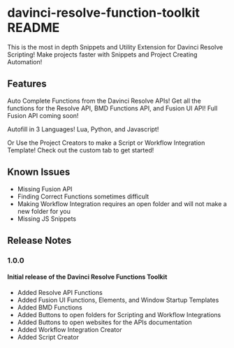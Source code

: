 # davinci-resolve-function-toolkit README

This is the most in depth Snippets and Utility Extension for Davinci Resolve Scripting! Make projects faster with Snippets and Project Creating Automation!

## Features

Auto Complete Functions from the Davinci Resolve APIs! Get all the functions for the Resolve API, BMD Functions API, and Fusion UI API! Full Fusion API coming soon!

Autofill in 3 Languages! Lua, Python, and Javascript!

Or Use the Project Creators to make a Script or Workflow Integration Template! Check out the custom tab to get started!

<!-- ## Requirements

If you have any requirements or dependencies, add a section describing those and how to install and configure them. -->

<!-- ## Extension Settings

Include if your extension adds any VS Code settings through the `contributes.configuration` extension point.

For example:

This extension contributes the following settings:

* `myExtension.enable`: Enable/disable this extension.
* `myExtension.thing`: Set to `blah` to do something. -->

## Known Issues

- Missing Fusion API
- Finding Correct Functions sometimes difficult
- Making Workflow Integration requires an open folder and will not make a new folder for you
- Missing JS Snippets

## Release Notes

### 1.0.0

#### Initial release of the Davinci Resolve Functions Toolkit
- Added Resolve API Functions
- Added Fusion UI Functions, Elements, and Window Startup Templates
- Added BMD Functions
- Added Buttons to open folders for Scripting and Workflow Integrations
- Added Buttons to open websites for the APIs documentation
- Added Workflow Integration Creator
- Added Script Creator
